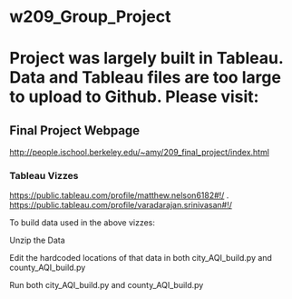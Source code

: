 # w209_Group_Project


# Project was largely built in Tableau. Data and Tableau files are too large to upload to Github. Please visit:

## Final Project Webpage
http://people.ischool.berkeley.edu/~amy/209_final_project/index.html

### Tableau Vizzes
https://public.tableau.com/profile/matthew.nelson6182#!/ . 
https://public.tableau.com/profile/varadarajan.srinivasan#!/




To build data used in the above vizzes:

Unzip the Data

Edit the hardcoded locations of that data in both city_AQI_build.py and county_AQI_build.py

Run both city_AQI_build.py and county_AQI_build.py
